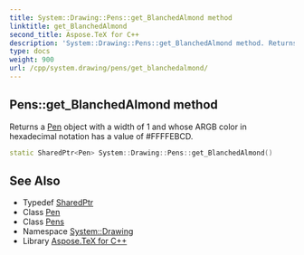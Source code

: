 ```yaml
---
title: System::Drawing::Pens::get_BlanchedAlmond method
linktitle: get_BlanchedAlmond
second_title: Aspose.TeX for C++
description: 'System::Drawing::Pens::get_BlanchedAlmond method. Returns a Pen object with a width of 1 and whose ARGB color in hexadecimal notation has a value of #FFFFEBCD in C++.'
type: docs
weight: 900
url: /cpp/system.drawing/pens/get_blanchedalmond/
---
```

## Pens::get_BlanchedAlmond method


Returns a [Pen](../../pen/) object with a width of 1 and whose ARGB color in hexadecimal notation has a value of #FFFFEBCD.

```cpp
static SharedPtr<Pen> System::Drawing::Pens::get_BlanchedAlmond()
```

## See Also

* Typedef [SharedPtr](../../../system/sharedptr/)
* Class [Pen](../../pen/)
* Class [Pens](../)
* Namespace [System::Drawing](../../)
* Library [Aspose.TeX for C++](../../../)
